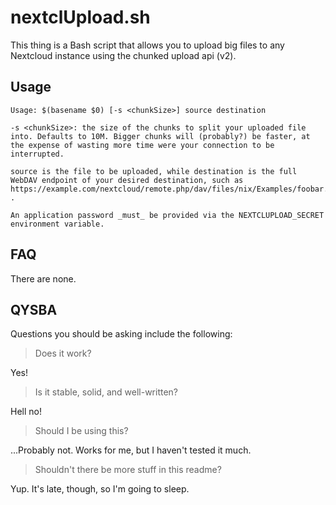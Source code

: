 # nextclUpload.sh
This thing is a Bash script that allows you to upload big files to any Nextcloud instance using the chunked upload api (v2).
## Usage
```
Usage: $(basename $0) [-s <chunkSize>] source destination

-s <chunkSize>: the size of the chunks to split your uploaded file into. Defaults to 10M. Bigger chunks will (probably?) be faster, at the expense of wasting more time were your connection to be interrupted.

source is the file to be uploaded, while destination is the full WebDAV endpoint of your desired destination, such as https://example.com/nextcloud/remote.php/dav/files/nix/Examples/foobar.txt .

An application password _must_ be provided via the NEXTCLUPLOAD_SECRET environment variable.
```

## FAQ
There are none.

## QYSBA
Questions you should be asking include the following:

> Does it work?

Yes!

> Is it stable, solid, and well-written?

Hell no!

> Should I be using this?

...Probably not. Works for me, but I haven't tested it much.

> Shouldn't there be more stuff in this readme?

Yup. It's late, though, so I'm going to sleep.